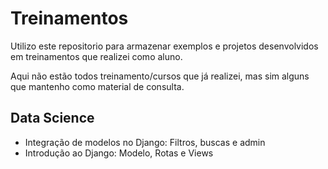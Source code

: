 # Treinamentos

<p> Utilizo este repositorio para armazenar exemplos e projetos desenvolvidos em treinamentos que realizei como aluno. </p>
<p> Aqui não estão todos treinamento/cursos que já realizei, mas sim alguns que mantenho como material de consulta. </p>

## Data Science

<ul>
<li>Integração de modelos no Django: Filtros, buscas e admin</li>
<li>Introdução ao Django: Modelo, Rotas e Views</li>


</ul>
